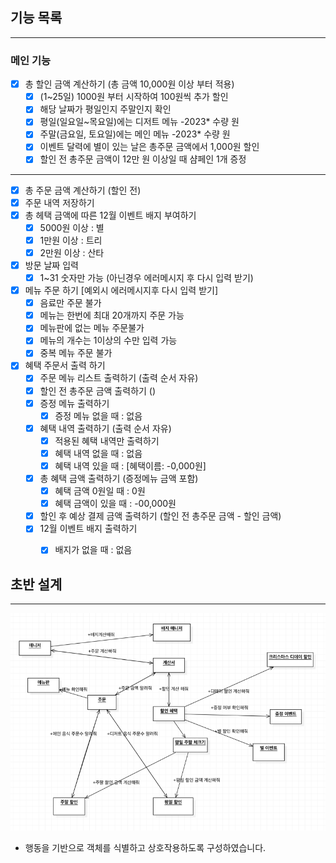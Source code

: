 ## 기능 목록

---

### 메인 기능
- [X] 총 할인 금액 계산하기 (총 금액 10,000원 이상 부터 적용)
    - [X]  (1~25일) 1000원 부터 시작하여 100원씩 추가 할인
    - [X]  해당 날짜가 평일인지 주말인지 확인
    - [X]  평일(일요일~목요일)에는 디저트 메뉴 -2023* 수량 원
    - [X]  주말(금요일, 토요일)에는 메인 메뉴 -2023* 수량 원
    - [X]  이벤트 달력에 별이 있는 날은 총주문 금액에서 1,000원 할인
    - [X]  할인 전 총주문 금액이 12만 원 이상일 때  샴페인 1개 증정
---
- [X] 총 주문 금액 계산하기 (할인 전)
- [X] 주문 내역 저장하기
- [X] 총 헤택 금액에 따른 12월 이벤트 배지 부여하기
  - [X] 5000원 이상 : 별
  - [X] 1만원 이상 : 트리
  - [X] 2만원 이상 : 산타
- [X] 방문 날짜 입력
  - [X] 1~31 숫자만 가능 (아닌경우 에러메시지 후 다시 입력 받기)
- [X] 메뉴 주문 하기 [예외시 에러메시지후 다시 입력 받기]
  - [X] 음료만 주문 불가
  - [X] 메뉴는 한번에 최대 20개까지 주문 가능
  - [X] 메뉴판에 없는 메뉴 주문불가
  - [X] 메뉴의 개수는 1이상의 수만 입력 가능
  - [X] 중복 메뉴 주문 불가
- [X] 혜택 주문서 출력 하기
  - [X] 주문 메뉴 리스트 출력하기 (출력 순서 자유)
  - [X] 할인 전 총주문 금액 출력하기 ()
  - [X] 증정 메뉴 출력하기
    - [X] 증정 메뉴 없을 때 : 없음
  - [X] 혜택 내역 출력하기 (출력 순서 자유)
    - [X] 적용된 혜택 내역만 출력하기 
    - [X] 혜택 내역 없을 때 : 없음
    - [X] 혜택 내역 있을 때 : [혜택이름: -0,000원]
  - [X] 총 혜택 금액 출력하기 (증정메뉴 금액 포함)
    - [X] 혜택 금액 0원일 때 : 0원
    - [X] 혜택 금액이 있을 때 : -00,000원
  - [X] 할인 후 예상 결제 금액 출력하기 (할인 전 총주문 금액 - 할인 금액)
  - [X] 12월 이벤트 배지 출력하기
    - [X] 배지가 없을 때 : 없음
  

## 초반 설계

---
![img.png](img.png)
- 행동을 기반으로 객체를 식별하고 상호작용하도록 구성하였습니다.